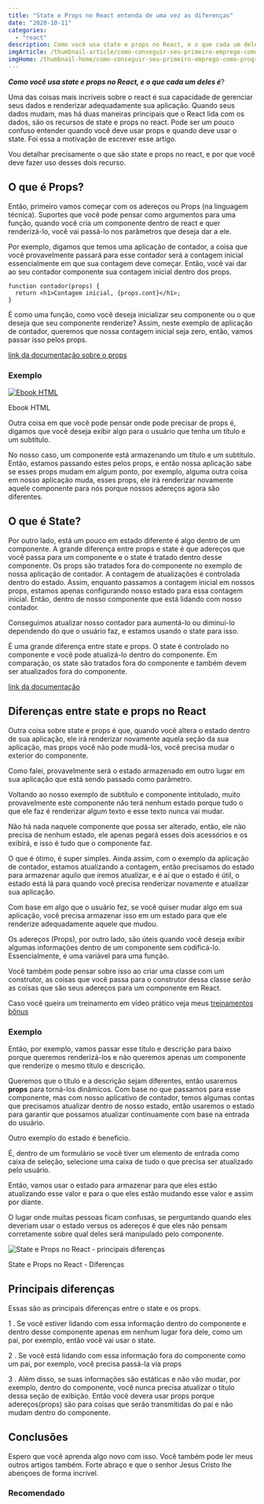 ```yaml
---
title: "State e Props no React entenda de uma vez as diferenças"
date: "2020-10-11"
categories: 
  - "react"
description: Como você usa state e props no React, e o que cada um deles é?
imgArticle: /thumbnail-article/como-conseguir-seu-primeiro-emprego-como-programador.png
imgHome: /thumbnail-home/como-conseguir-seu-primeiro-emprego-como-programador.png
---
```


**_Como você usa state e props no React, e o que cada um deles é_**?

Uma das coisas mais incríveis sobre o react é sua capacidade de gerenciar seus dados e renderizar adequadamente sua aplicação. Quando seus dados mudam, mas há duas maneiras principais que o React lida com os dados, são os recursos de state e props no react. Pode ser um pouco confuso entender quando você deve usar props e quando deve usar o state. Foi essa a motivação de escrever esse artigo.

  
Vou detalhar precisamente o que são state e props no react, e por que você deve fazer uso desses dois recurso.

## O que é Props?

Então, primeiro vamos começar com os adereços ou Props (na linguagem técnica). Suportes que você pode pensar como argumentos para uma função, quando você cria um componente dentro de react e quer renderizá-lo, você vai passá-lo nos parâmetros que deseja dar a ele.

  
Por exemplo, digamos que temos uma aplicação de contador, a coisa que você provavelmente passará para esse contador será a contagem inicial essencialmente em que sua contagem deve começar. Então, você vai dar ao seu contador componente sua contagem inicial dentro dos props.

```
function contador(props) {
  return <h1>Contagem inicial, {props.cont}</h1>;
}
```

É como uma função, como você deseja inicializar seu componente ou o que deseja que seu componente renderize? Assim, neste exemplo de aplicação de contador, queremos que nossa contagem inicial seja zero, então, vamos passar isso pelos props.

[link da documentação sobre o props](https://pt-br.reactjs.org/docs/components-and-props.html)

### Exemplo

[![Ebook HTML](/uploads/2020/09/ebook-guia-completo-html.png)](/ebook-gratuito-html)

Ebook HTML

Outra coisa em que você pode pensar onde pode precisar de props é, digamos que você deseja exibir algo para o usuário que tenha um título e um subtítulo.

  
No nosso caso, um componente está armazenando um título e um subtítulo. Então, estamos passando estes pelos props, e então nossa aplicação sabe se esses props mudam em algum ponto, por exemplo, alguma outra coisa em nosso aplicação muda, esses props, ele irá renderizar novamente aquele componente para nós porque nossos adereços agora são diferentes.

## O que é State?

Por outro lado, está um pouco em estado diferente é algo dentro de um componente. A grande diferença entre props e state é que adereços que você passa para um componente e o state é tratado dentro desse componente. Os props são tratados fora do componente no exemplo de nossa aplicação de contador. A contagem de atualizações é controlada dentro do estado. Assim, enquanto passamos a contagem inicial em nossos props, estamos apenas configurando nosso estado para essa contagem inicial. Então, dentro de nosso componente que está lidando com nosso contador.

  
Conseguimos atualizar nosso contador para aumentá-lo ou diminuí-lo dependendo do que o usuário faz, e estamos usando o state para isso.  

É uma grande diferença entre state e props. O state é controlado no componente e você pode atualizá-lo dentro do componente. Em comparação, os state são tratados fora do componente e também devem ser atualizados fora do componente.

[link da documentação](https://pt-br.reactjs.org/docs/faq-state.html)

## Diferenças entre state e props no React

Outra coisa sobre state e props é que, quando você altera o estado dentro de sua aplicação, ele irá renderizar novamente aquela seção da sua aplicação, mas props você não pode mudá-los, você precisa mudar o exterior do componente.

Como falei, provavelmente será o estado armazenado em outro lugar em sua aplicação que está sendo passado como parâmetro.

Voltando ao nosso exemplo de subtítulo e componente intitulado, muito provavelmente este componente não terá nenhum estado porque tudo o que ele faz é renderizar algum texto e esse texto nunca vai mudar.

Não há nada naquele componente que possa ser alterado, então, ele não precisa de nenhum estado, ele apenas pegará esses dois acessórios e os exibirá, e isso é tudo que o componente faz.  

O que é ótimo, é super simples. Ainda assim, com o exemplo da aplicação de contador, estamos atualizando a contagem, então precisamos do estado para armazenar aquilo que iremos atualizar, e é aí que o estado é útil, o estado está lá para quando você precisa renderizar novamente e atualizar sua aplicação.

Com base em algo que o usuário fez, se você quiser mudar algo em sua aplicação, você precisa armazenar isso em um estado para que ele renderize adequadamente aquele que mudou.

Os adereços (Props), por outro lado, são úteis quando você deseja exibir algumas informações dentro de um componente sem codificá-lo. Essencialmente, é uma variável para uma função.

Você também pode pensar sobre isso ao criar uma classe com um construtor, as coisas que você passa para o construtor dessa classe serão as coisas que são seus adereços para um componente em React.

Caso você queira um treinamento em vídeo prático veja meus [treinamentos bônus](/meus-bonus)

### Exemplo

Então, por exemplo, vamos passar esse título e descrição para baixo porque queremos renderizá-los e não queremos apenas um componente que renderize o mesmo título e descrição.

Queremos que o título e a descrição sejam diferentes, então usaremos **props** para torná-los dinâmicos. Com base no que passamos para esse componente, mas com nosso aplicativo de contador, temos algumas contas que precisamos atualizar dentro de nosso estado, então usaremos o estado para garantir que possamos atualizar continuamente com base na entrada do usuário.

Outro exemplo do estado é beneficio.

  
É, dentro de um formulário se você tiver um elemento de entrada como caixa de seleção, selecione uma caixa de tudo o que precisa ser atualizado pelo usuário.

Então, vamos usar o estado para armazenar para que eles estão atualizando esse valor e para o que eles estão mudando esse valor e assim por diante.

  
O lugar onde muitas pessoas ficam confusas, se perguntando quando eles deveriam usar o estado versus os adereços é que eles não pensam corretamente sobre qual deles será manipulado pelo componente.

![State e Props no React - principais diferenças
](/uploads/2020/10/diferencas-entre-state-e-props-no-react-1024x576.jpg)

State e Props no React - Diferenças

## Principais diferenças

Essas são as principais diferenças entre o state e os props.

1 . Se você estiver lidando com essa informação dentro do componente e dentro desse componente apenas em nenhum lugar fora dele, como um pai, por exemplo, então você vai usar o state.

2 . Se você está lidando com essa informação fora do componente como um pai, por exemplo, você precisa passá-la via props

3 . Além disso, se suas informações são estáticas e não vão mudar, por exemplo, dentro do componente, você nunca precisa atualizar o título dessa seção de exibição. Então você devera usar props porque adereços(props) são para coisas que serão transmitidas do pai e não mudam dentro do componente.

## Conclusões

Espero que você aprenda algo novo com isso. Você também pode ler meus outros artigos também. Forte abraço e que o senhor Jesus Cristo lhe abençoes de forma incrível.

### Recomendado
